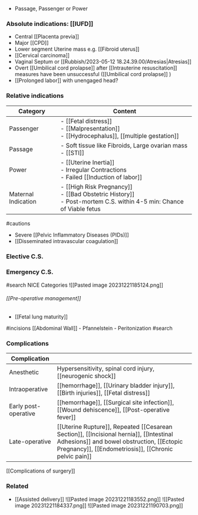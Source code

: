 - Passage, Passenger or Power

### Absolute indications: [[IUFD]] 
- Central [[Placenta previa]]
- Major [[CPD]] 
- Lower segment Uterine mass e.g. [[Fibroid uterus]]
- [[Cervical carcinoma]]
- Vaginal Septum or [[Rubbish/2023-05-12 18.24.39.00/Atresias|Atresias]]
- Overt [[Umbilical cord prolapse]] after [[Intrauterine resuscitation]] measures have been unsuccessful ([[Umbilical cord prolapse]] )
- [[Prolonged labor]] with unengaged head?


### Relative indications

| Category            | Content                                                                                                                 |
| ------------------- | ----------------------------------------------------------------------------------------------------------------------- |
| Passenger           | - [[Fetal distress]]<br> - [[Malpresentation]] <br> - [[Hydrocephalus]], [[multiple gestation]]                         |
| Passage             | - Soft tissue like Fibroids, Large ovarian mass <br> - [[STI]]                                                          |
| Power               | - [[Uterine Inertia]] <br>- Irregular Contractions <br>- Failed [[Induction of labor]]                                  |
| Maternal Indication | - [[High Risk Pregnancy]] <br>- [[Bad Obstetric History]] <br>- Post-mortem C.S. within 4-5 min: Chance of Viable fetus |

#cautions 
- Severe [[Pelvic Inflammatory Diseases (PIDs)]]
- [[Disseminated intravascular coagulation]]

### Elective C.S.

### Emergency C.S.
#search NICE Categories 
![[Pasted image 20231221185124.png]]
###### [[Pre-operative management]]
- [[Fetal lung maturity]]

#incisions 
	[[Abdominal Wall]]
		- Pfannelstein
			- Peritonization #search 

### Complications

| Complication         |                                                                                                                                                                                              |
| -------------------- | -------------------------------------------------------------------------------------------------------------------------------------------------------------------------------------------- |
| Anesthetic           | Hypersensitivity, spinal cord injury, [[neurogenic shock]]                                                                                                                                   |
| Intraoperative       | [[hemorrhage]], [[Urinary bladder injury]], [[Birth injuries]], [[Fetal distress]]                                                                                                           |
| Early post-operative | [[hemorrhage]], [[Surgical site infection]], [[Wound dehiscence]], [[Post-operative fever]]                                                                                                  |
| Late-operative       | [[Uterine Rupture]], Repeated [[Cesarean Section]], [[Incisional hernia]], [[Intestinal Adhesions]] and bowel obstruction, [[Ectopic Pregnancy]], [[Endometriosis]], [[Chronic pelvic pain]] |


[[Complications of surgery]]

### Related
- [[Assisted delivery]] 
![[Pasted image 20231221183552.png]]
![[Pasted image 20231221184337.png]]
![[Pasted image 20231221190703.png]]





